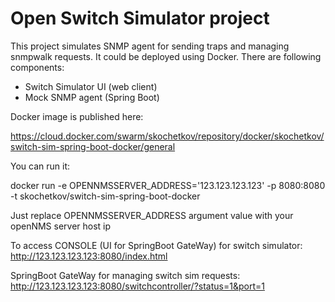 # Open Switch Simulator project

This project simulates SNMP agent for sending traps and managing snmpwalk requests. It could be deployed using Docker. There are following components:

- Switch Simulator UI (web client)
- Mock SNMP agent (Spring Boot)

Docker image is published here:

https://cloud.docker.com/swarm/skochetkov/repository/docker/skochetkov/switch-sim-spring-boot-docker/general

You can run it:

docker run -e OPENNMSSERVER_ADDRESS='123.123.123.123' -p 8080:8080  -t skochetkov/switch-sim-spring-boot-docker

Just replace OPENNMSSERVER_ADDRESS argument value with your openNMS server host ip

To access CONSOLE (UI for SpringBoot GateWay) for switch simulator:
http://123.123.123.123:8080/index.html

SpringBoot GateWay for managing switch sim requests:
http://123.123.123.123:8080/switchcontroller/?status=1&port=1
